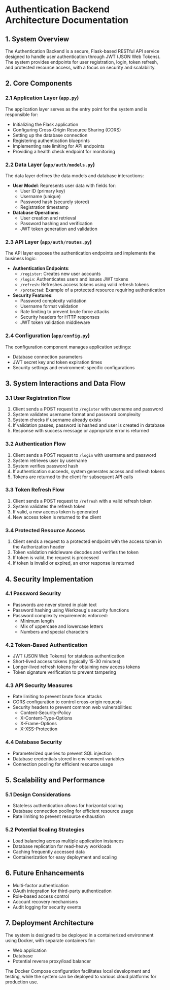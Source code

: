# Authentication Backend Architecture Documentation

## 1. System Overview

The Authentication Backend is a secure, Flask-based RESTful API service designed to handle user authentication through JWT (JSON Web Tokens). The system provides endpoints for user registration, login, token refresh, and protected resource access, with a focus on security and scalability.

## 2. Core Components

### 2.1 Application Layer (`app.py`)

The application layer serves as the entry point for the system and is responsible for:

- Initializing the Flask application
- Configuring Cross-Origin Resource Sharing (CORS)
- Setting up the database connection
- Registering authentication blueprints
- Implementing rate limiting for API endpoints
- Providing a health check endpoint for monitoring

### 2.2 Data Layer (`app/auth/models.py`)

The data layer defines the data models and database interactions:

- **User Model**: Represents user data with fields for:
  - User ID (primary key)
  - Username (unique)
  - Password hash (securely stored)
  - Registration timestamp
- **Database Operations**:
  - User creation and retrieval
  - Password hashing and verification
  - JWT token generation and validation

### 2.3 API Layer (`app/auth/routes.py`)

The API layer exposes the authentication endpoints and implements the business logic:

- **Authentication Endpoints**:
  - `/register`: Creates new user accounts
  - `/login`: Authenticates users and issues JWT tokens
  - `/refresh`: Refreshes access tokens using valid refresh tokens
  - `/protected`: Example of a protected resource requiring authentication
- **Security Features**:
  - Password complexity validation
  - Username format validation
  - Rate limiting to prevent brute force attacks
  - Security headers for HTTP responses
  - JWT token validation middleware

### 2.4 Configuration (`app/config.py`)

The configuration component manages application settings:

- Database connection parameters
- JWT secret key and token expiration times
- Security settings and environment-specific configurations

## 3. System Interactions and Data Flow

### 3.1 User Registration Flow

1. Client sends a POST request to `/register` with username and password
2. System validates username format and password complexity
3. System checks if username already exists
4. If validation passes, password is hashed and user is created in database
5. Response with success message or appropriate error is returned

### 3.2 Authentication Flow

1. Client sends a POST request to `/login` with username and password
2. System retrieves user by username
3. System verifies password hash
4. If authentication succeeds, system generates access and refresh tokens
5. Tokens are returned to the client for subsequent API calls

### 3.3 Token Refresh Flow

1. Client sends a POST request to `/refresh` with a valid refresh token
2. System validates the refresh token
3. If valid, a new access token is generated
4. New access token is returned to the client

### 3.4 Protected Resource Access

1. Client sends a request to a protected endpoint with the access token in the Authorization header
2. Token validation middleware decodes and verifies the token
3. If token is valid, the request is processed
4. If token is invalid or expired, an error response is returned

## 4. Security Implementation

### 4.1 Password Security

- Passwords are never stored in plain text
- Password hashing using Werkzeug's security functions
- Password complexity requirements enforced:
  - Minimum length
  - Mix of uppercase and lowercase letters
  - Numbers and special characters

### 4.2 Token-Based Authentication

- JWT (JSON Web Tokens) for stateless authentication
- Short-lived access tokens (typically 15-30 minutes)
- Longer-lived refresh tokens for obtaining new access tokens
- Token signature verification to prevent tampering

### 4.3 API Security Measures

- Rate limiting to prevent brute force attacks
- CORS configuration to control cross-origin requests
- Security headers to prevent common web vulnerabilities:
  - Content-Security-Policy
  - X-Content-Type-Options
  - X-Frame-Options
  - X-XSS-Protection

### 4.4 Database Security

- Parameterized queries to prevent SQL injection
- Database credentials stored in environment variables
- Connection pooling for efficient resource usage

## 5. Scalability and Performance

### 5.1 Design Considerations

- Stateless authentication allows for horizontal scaling
- Database connection pooling for efficient resource usage
- Rate limiting to prevent resource exhaustion

### 5.2 Potential Scaling Strategies

- Load balancing across multiple application instances
- Database replication for read-heavy workloads
- Caching frequently accessed data
- Containerization for easy deployment and scaling

## 6. Future Enhancements

- Multi-factor authentication
- OAuth integration for third-party authentication
- Role-based access control
- Account recovery mechanisms
- Audit logging for security events

## 7. Deployment Architecture

The system is designed to be deployed in a containerized environment using Docker, with separate containers for:

- Web application
- Database
- Potential reverse proxy/load balancer

The Docker Compose configuration facilitates local development and testing, while the system can be deployed to various cloud platforms for production use.
